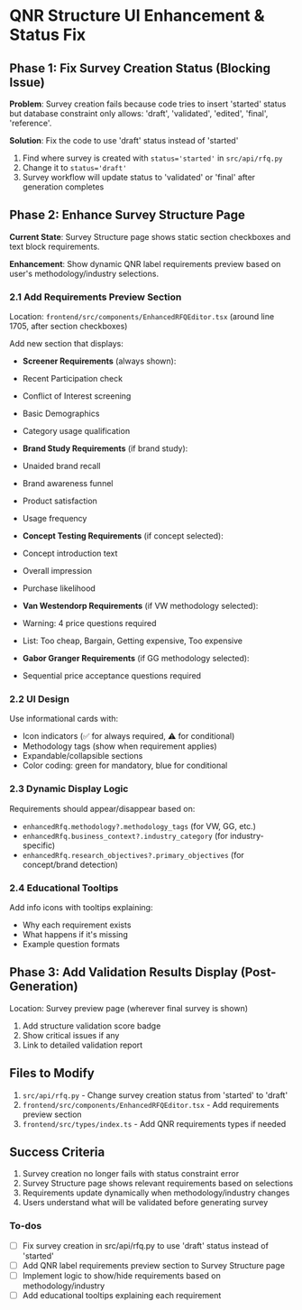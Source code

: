 # QNR Structure UI Enhancement & Status Fix

## Phase 1: Fix Survey Creation Status (Blocking Issue)

**Problem**: Survey creation fails because code tries to insert 'started' status but database constraint only allows: 'draft', 'validated', 'edited', 'final', 'reference'.

**Solution**: Fix the code to use 'draft' status instead of 'started'

1. Find where survey is created with `status='started'` in `src/api/rfq.py`
2. Change it to `status='draft'`
3. Survey workflow will update status to 'validated' or 'final' after generation completes

## Phase 2: Enhance Survey Structure Page

**Current State**: Survey Structure page shows static section checkboxes and text block requirements.

**Enhancement**: Show dynamic QNR label requirements preview based on user's methodology/industry selections.

### 2.1 Add Requirements Preview Section

Location: `frontend/src/components/EnhancedRFQEditor.tsx` (around line 1705, after section checkboxes)

Add new section that displays:

- **Screener Requirements** (always shown):
- Recent Participation check
- Conflict of Interest screening
- Basic Demographics
- Category usage qualification

- **Brand Study Requirements** (if brand study):
- Unaided brand recall
- Brand awareness funnel
- Product satisfaction
- Usage frequency

- **Concept Testing Requirements** (if concept selected):
- Concept introduction text
- Overall impression
- Purchase likelihood

- **Van Westendorp Requirements** (if VW methodology selected):
- Warning: 4 price questions required
- List: Too cheap, Bargain, Getting expensive, Too expensive

- **Gabor Granger Requirements** (if GG methodology selected):
- Sequential price acceptance questions required

### 2.2 UI Design

Use informational cards with:

- Icon indicators (✅ for always required, ⚠️ for conditional)
- Methodology tags (show when requirement applies)
- Expandable/collapsible sections
- Color coding: green for mandatory, blue for conditional

### 2.3 Dynamic Display Logic

Requirements should appear/disappear based on:

- `enhancedRfq.methodology?.methodology_tags` (for VW, GG, etc.)
- `enhancedRfq.business_context?.industry_category` (for industry-specific)
- `enhancedRfq.research_objectives?.primary_objectives` (for concept/brand detection)

### 2.4 Educational Tooltips

Add info icons with tooltips explaining:

- Why each requirement exists
- What happens if it's missing
- Example question formats

## Phase 3: Add Validation Results Display (Post-Generation)

Location: Survey preview page (wherever final survey is shown)

1. Add structure validation score badge
2. Show critical issues if any
3. Link to detailed validation report

## Files to Modify

1. `src/api/rfq.py` - Change survey creation status from 'started' to 'draft'
2. `frontend/src/components/EnhancedRFQEditor.tsx` - Add requirements preview section
3. `frontend/src/types/index.ts` - Add QNR requirements types if needed

## Success Criteria

1. Survey creation no longer fails with status constraint error
2. Survey Structure page shows relevant requirements based on selections
3. Requirements update dynamically when methodology/industry changes
4. Users understand what will be validated before generating survey

### To-dos

- [ ] Fix survey creation in src/api/rfq.py to use 'draft' status instead of 'started'
- [ ] Add QNR label requirements preview section to Survey Structure page
- [ ] Implement logic to show/hide requirements based on methodology/industry
- [ ] Add educational tooltips explaining each requirement
